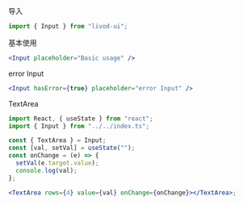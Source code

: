 导入

```js static
import { Input } from "livod-ui";
```

基本使用

```jsx
<Input placeholder="Basic usage" />
```

error Input

```jsx
<Input hasError={true} placeholder="error Input" />
```

TextArea

```jsx
import React, { useState } from "react";
import { Input } from "../../index.ts";

const { TextArea } = Input;
const [val, setVal] = useState("");
const onChange = (e) => {
  setVal(e.target.value);
  console.log(val);
};

<TextArea rows={4} value={val} onChange={onChange}></TextArea>;
```
